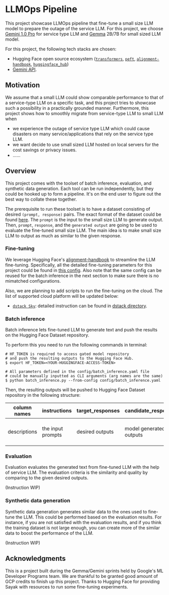 # LLMOps Pipeline

This project showcase LLMOps pipeline that fine-tune a small size LLM model to prepare the outage of the service LLM. For this project, we choose [Gemini 1.0 Pro](https://deepmind.google/technologies/gemini/) for service type LLM and [Gemma](https://blog.google/technology/developers/gemma-open-models/) 2B/7B for small sized LLM model.

For this project, the following tech stacks are chosen:
- Hugging Face open source ecosystem ([`transformers`](https://github.com/huggingface/transformers), [`peft`](https://github.com/huggingface/peft), [`alignment-handbook`](https://github.com/huggingface/alignment-handbook), [`huggingface_hub`](https://huggingface.co/docs/hub/en/index))
- [Gemini API](https://ai.google.dev/docs).

## Motivation

We assume that a small LLM could show comparable performance to that of a service-type LLM on a specific task, and this project tries to showcase such a possibility in a practically grounded manner. Furthermore, this project shows how to smoothly migrate from service-type LLM to small LLM when 
- we experience the outage of service type LLM which could cause disasters on many service/applications that rely on the service type LLM.
- we want decide to use small sized LLM hosted on local servers for the cost savings or privacy issues.
- ......

## Overview

This project comes with the toolset of batch inference, evaluation, and synthetic data generation. Each tool can be run independently, but they could be hooked up to form a pipeline. It's on the end user to figure out the best way to collate these together. 

The prerequisite to run these toolset is to have a dataset consisting of desired `(prompt, response)` pairs. The exact format of the dataset could be found [here](https://huggingface.co/datasets/sayakpaul/no_robots_only_coding). The `prompt` is the input to the small size LLM to generate output. Then, `prompt`, `response`, and the `generated output` are going to be used to evaluate the fine-tuned small size LLM. The main idea is to make small size LLM to output as much as similar to the given response.

### Fine-tuning

We leverage Hugging Face's [alignment-handbook](https://github.com/huggingface/alignment-handbook) to streamline the LLM fine-tuning. Specifically, all the detailed fine-tuning parameters for this project could be found in [this config](config/sample_config.yaml). Also note that the same config can be reused for the batch inference in the next section to make sure there is no mimatched configurations.

Also, we are planning to add scripts to run the fine-tuning on the cloud. The list of supported cloud platform will be updated below: 
- [`dstack Sky`](https://sky.dstack.ai/): detailed instruction can be found in [dstack directory](dstack/).

### Batch inference

Batch inference lets fine-tuned LLM to generate text and push the results on the Hugging Face Dataset repository. 

To perform this you need to run the following commands in terminal:

```console
# HF_TOKEN is required to access gated model repository 
# and push the resulting outputs to the Hugging Face Hub.
$ export HF_TOKEN=<YOUR-HUGGINGFACE-ACCESS-TOKEN>

# All parameters defined in the config/batch_inference.yaml file
# could be manually inputted as CLI arguments (arg names are the same)
$ python batch_inference.py --from-config config/batch_inference.yaml
```

Then, the resulting outputs will be pushed to Hugging Face Dataset repository in the following structure:

| column names | instructions |  target_responses |  candidate_responses  | model_id  |  model_sha |
|---|---|---|---|---|---|
| descriptions | the input prompts | desired outputs |  model generated outputs  |  model id that generated outputs  |  the version of the model |

### Evaluation

Evaluation evaluates the generated text from fine-tuned LLM with the help of service LLM. The evaluation criteria is the similarity and quality by comparing to the given desired outputs.

(Instruction WIP)

### Synthetic data generation

Synthetic data generation generates similar data to the ones used to fine-tune the LLM. This could be performed based on the evaluation results. For instance, if you are not satisfied with the evaluation results, and if you think the training dataset is not large enough, you can create more of the similar data to boost the performance of the LLM.

(Instruction WIP)

## Acknowledgments

This is a project built during the Gemma/Gemini sprints held by Google's ML Developer Programs team. We are thankful to be granted good amount of GCP credits to finish up this project. Thanks to Hugging Face for providing Sayak with resources to run some fine-tuning experiments. 